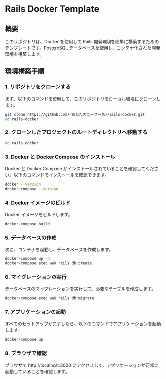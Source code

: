 # Rails Docker Template

## 概要
このリポジトリは、Docker を使用して Rails 開発環境を簡単に構築するためのテンプレートです。PostgreSQL データベースを使用し、コンテナ化された開発環境を構築します。

## 環境構築手順

### 1. リポジトリをクローンする
まず、以下のコマンドを使用して、このリポジトリをローカル環境にクローンします。

```bash
git clone https://github.com/<あなたのユーザー名>/rails-docker.git
cd rails-docker
```

### 2. クローンしたプロジェクトのルートディレクトリへ移動する
```bash
cd rails_docker
```

### 3. Docker と Docker Compose のインストール
Docker と Docker Compose がインストールされていることを確認してください。以下のコマンドでインストールを確認できます。
```bash
docker --version
docker-compose --version
```

### 4. Docker イメージのビルド
Docker イメージをビルドします。
```bash
docker-compose build
```

### 5. データベースの作成
次に、コンテナを起動し、データベースを作成します。
```bash
docker-compose up -d
docker-compose exec web rails db:create
```

### 6. マイグレーションの実行
データベースのマイグレーションを実行して、必要なテーブルを作成します。
```bash
docker-compose exec web rails db:migrate
```

### 7. アプリケーションの起動
すべてのセットアップが完了したら、以下のコマンドでアプリケーションを起動します。

```bash
docker-compose up
```

### 8. ブラウザで確認
ブラウザで http://localhost:3000 にアクセスして、アプリケーションが正常に起動していることを確認します。



